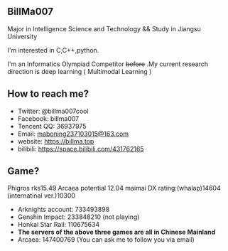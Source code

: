 ## BillMa007

Major in Intelligence Science and Technology  &&  Study in Jiangsu University

I'm interested in C,C++,python.

I'm an Informatics Olympiad Competitor ~~before~~ .My current research direction is deep learning ( Multimodal Learning )

## How to reach me?

- Twitter: @billma007cool
- Facebook: billma007
- Tencent QQ: 36937975
- Email: maboning237103015@163.com
- website: https://billma.top
- bilibili: https://space.bilibili.com/431762165

## Game?

Phigros rks15.49
Arcaea potential 12.04
maimai DX rating:(whalap)14604 (internatinal ver.)10300


- Arknights account: 733493898
- Genshin Impact: 233848210 (not playing)
- Honkai Star Rail: 110675634
- **The servers of the above three games are all in Chinese Mainland**
- Arcaea: 147400769 (You can ask me to follow you via email)
